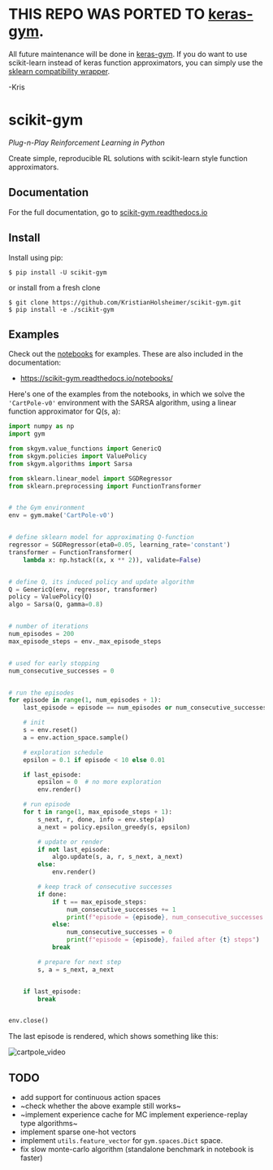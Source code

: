 # THIS REPO WAS PORTED TO [keras-gym](https://github.com/KristianHolsheimer/keras-gym).

All future maintenance will be done in [keras-gym](https://github.com/KristianHolsheimer/keras-gym). If you do want to use scikit-learn instead of keras function approximators, you can simply use the [sklearn compatibility wrapper](https://keras-gym.readthedocs.io/en/latest/wrappers/index.html).

-Kris


# scikit-gym
*Plug-n-Play Reinforcement Learning in Python*


Create simple, reproducible RL solutions with scikit-learn style function
approximators.


## Documentation

For the full documentation, go to [scikit-gym.readthedocs.io](https://scikit-gym.readthedocs.io/)


## Install

Install using pip:

```
$ pip install -U scikit-gym
```
or install from a fresh clone
```
$ git clone https://github.com/KristianHolsheimer/scikit-gym.git
$ pip install -e ./scikit-gym
```

## Examples

Check out the [notebooks](notebooks/) for examples. These are also included in
the documentation:

* https://scikit-gym.readthedocs.io/notebooks/



Here's one of the examples from the notebooks, in which we solve the `'CartPole-v0'` environment with the SARSA algorithm, using a linear function approximator for Q(s, a):

```python
import numpy as np
import gym

from skgym.value_functions import GenericQ
from skgym.policies import ValuePolicy
from skgym.algorithms import Sarsa

from sklearn.linear_model import SGDRegressor
from sklearn.preprocessing import FunctionTransformer


# the Gym environment
env = gym.make('CartPole-v0')


# define sklearn model for approximating Q-function
regressor = SGDRegressor(eta0=0.05, learning_rate='constant')
transformer = FunctionTransformer(
    lambda x: np.hstack((x, x ** 2)), validate=False)


# define Q, its induced policy and update algorithm
Q = GenericQ(env, regressor, transformer)
policy = ValuePolicy(Q)
algo = Sarsa(Q, gamma=0.8)


# number of iterations
num_episodes = 200
max_episode_steps = env._max_episode_steps


# used for early stopping
num_consecutive_successes = 0


# run the episodes
for episode in range(1, num_episodes + 1):
    last_episode = episode == num_episodes or num_consecutive_successes == 9

    # init
    s = env.reset()
    a = env.action_space.sample()

    # exploration schedule
    epsilon = 0.1 if episode < 10 else 0.01

    if last_episode:
        epsilon = 0  # no more exploration
        env.render()

    # run episode
    for t in range(1, max_episode_steps + 1):
        s_next, r, done, info = env.step(a)
        a_next = policy.epsilon_greedy(s, epsilon)

        # update or render
        if not last_episode:
            algo.update(s, a, r, s_next, a_next)
        else:
            env.render()

        # keep track of consecutive successes
        if done:
            if t == max_episode_steps:
                num_consecutive_successes += 1
                print(f"episode = {episode}, num_consecutive_successes = {num_consecutive_successes}")
            else:
                num_consecutive_successes = 0
                print(f"episode = {episode}, failed after {t} steps")
            break

        # prepare for next step
        s, a = s_next, a_next


    if last_episode:
        break


env.close()
```

The last episode is rendered, which shows something like this:

![cartpole_video](doc/_static/img/cartpole.gif)


## TODO

* add support for continuous action spaces
* ~check whether the above example still works~
* ~implement experience cache for MC implement experience-replay type algorithms~
* implement sparse one-hot vectors
* implement `utils.feature_vector` for `gym.spaces.Dict` space.
* fix slow monte-carlo algorithm (standalone benchmark in notebook is faster)
